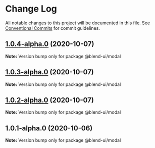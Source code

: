# Change Log

All notable changes to this project will be documented in this file.
See [Conventional Commits](https://conventionalcommits.org) for commit guidelines.

## [1.0.4-alpha.0](https://github.com/prifina/blend-ui/compare/@blend-ui/modal@1.0.3-alpha.0...@blend-ui/modal@1.0.4-alpha.0) (2020-10-07)

**Note:** Version bump only for package @blend-ui/modal





## [1.0.3-alpha.0](https://github.com/prifina/blend-ui/compare/@blend-ui/modal@1.0.2-alpha.0...@blend-ui/modal@1.0.3-alpha.0) (2020-10-07)

**Note:** Version bump only for package @blend-ui/modal





## [1.0.2-alpha.0](https://github.com/prifina/blend-ui/compare/@blend-ui/modal@1.0.1-alpha.0...@blend-ui/modal@1.0.2-alpha.0) (2020-10-07)

**Note:** Version bump only for package @blend-ui/modal





## 1.0.1-alpha.0 (2020-10-06)

**Note:** Version bump only for package @blend-ui/modal
